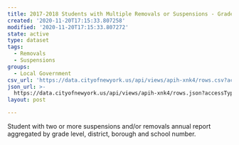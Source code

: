 ```yaml
---
title: 2017-2018 Students with Multiple Removals or Suspensions - Grade Level
created: '2020-11-20T17:15:33.807258'
modified: '2020-11-20T17:15:33.807272'
state: active
type: dataset
tags:
  - Removals
  - Suspensions
groups:
  - Local Government
csv_url: 'https://data.cityofnewyork.us/api/views/apih-xnk4/rows.csv?accessType=DOWNLOAD'
json_url: >-
  https://data.cityofnewyork.us/api/views/apih-xnk4/rows.json?accessType=DOWNLOAD
layout: post

---
```

Student with two or more suspensions and/or removals annual report aggregated by grade level, district, borough and school number.
